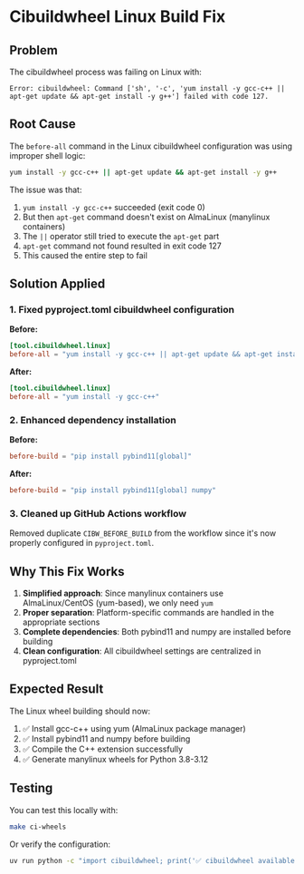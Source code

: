 # Cibuildwheel Linux Build Fix

## Problem
The cibuildwheel process was failing on Linux with:
```
Error: cibuildwheel: Command ['sh', '-c', 'yum install -y gcc-c++ || apt-get update && apt-get install -y g++'] failed with code 127.
```

## Root Cause
The `before-all` command in the Linux cibuildwheel configuration was using improper shell logic:
```bash
yum install -y gcc-c++ || apt-get update && apt-get install -y g++
```

The issue was that:
1. `yum install -y gcc-c++` succeeded (exit code 0)
2. But then `apt-get` command doesn't exist on AlmaLinux (manylinux containers)
3. The `||` operator still tried to execute the `apt-get` part
4. `apt-get` command not found resulted in exit code 127
5. This caused the entire step to fail

## Solution Applied

### 1. Fixed pyproject.toml cibuildwheel configuration

**Before:**
```toml
[tool.cibuildwheel.linux]
before-all = "yum install -y gcc-c++ || apt-get update && apt-get install -y g++"
```

**After:**
```toml
[tool.cibuildwheel.linux]
before-all = "yum install -y gcc-c++"
```

### 2. Enhanced dependency installation

**Before:**
```toml
before-build = "pip install pybind11[global]"
```

**After:**
```toml
before-build = "pip install pybind11[global] numpy"
```

### 3. Cleaned up GitHub Actions workflow

Removed duplicate `CIBW_BEFORE_BUILD` from the workflow since it's now properly configured in `pyproject.toml`.

## Why This Fix Works

1. **Simplified approach**: Since manylinux containers use AlmaLinux/CentOS (yum-based), we only need `yum`
2. **Proper separation**: Platform-specific commands are handled in the appropriate sections
3. **Complete dependencies**: Both pybind11 and numpy are installed before building
4. **Clean configuration**: All cibuildwheel settings are centralized in pyproject.toml

## Expected Result

The Linux wheel building should now:
1. ✅ Install gcc-c++ using yum (AlmaLinux package manager)
2. ✅ Install pybind11 and numpy before building
3. ✅ Compile the C++ extension successfully
4. ✅ Generate manylinux wheels for Python 3.8-3.12

## Testing

You can test this locally with:
```bash
make ci-wheels
```

Or verify the configuration:
```bash
uv run python -c "import cibuildwheel; print('✅ cibuildwheel available')"
```
